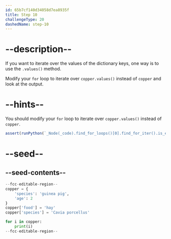 ```yaml
---
id: 65b7cf140d34058d7ea8935f
title: Step 10
challengeType: 20
dashedName: step-10
---
```


# --description--

If you want to iterate over the values of the dictionary keys, one way is to use the `.values()` method.

Modify your `for` loop to iterate over `copper.values()` instead of `copper` and look at the output.

# --hints--

You should modify your `for` loop to iterate over `copper.values()` instead of `copper`.

```js
assert(runPython(`_Node(_code).find_for_loops()[0].find_for_iter().is_equivalent("copper.values()")`))
```

# --seed--

## --seed-contents--

```py
--fcc-editable-region--
copper = {
    'species': 'guinea pig',
    'age': 2
}
copper['food'] = 'hay'
copper['species'] = 'Cavia porcellus'

for i in copper:
    print(i)
--fcc-editable-region--
```
